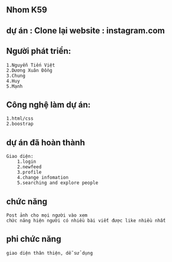 ## Nhom K59
## dự án : Clone lại website : instagram.com
## Người phát triển:
	1.Nguyễn Tiến Việt
	2.Dương Xuân Đồng
	3.Chung
	4.Huy
	5.Mạnh
## Công nghệ làm dự án:
	1.html/css
	2.boostrap
## dự án đã hoàn thành
	Giao diện:
		1.login
		2.newfeed
		3.profile
		4.change infomation
		5.searching and explore people
## chức năng
	Post ảnh cho mọi người vào xem
	chức năng hiện người có nhiều bài viết được like nhiều nhất
## phi chức năng
	giao diện thân thiện, dễ sử dụng